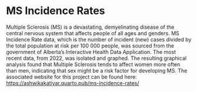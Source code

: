 # MS Incidence Rates
Multiple Sclerosis (MS) is a devastating, demyelinating disease of the central nervous system that affects people of all ages and genders. MS Incidence Rate data, which is the number of incident (new) cases divided by the total population at risk per 100 000 people, was sourced from the government of Alberta’s Interactive Health Data Application. The most recent data, from 2022, was isolated and graphed. The resulting graphical analysis found that Multiple Sclerosis tends to affect women more often than men, indicating that sex might be a risk factor for developing MS. The associated website for this project can be found here: https://ashwikakatiyar.quarto.pub/ms-incidence-rates/

